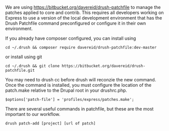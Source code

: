 We are using https://bitbucket.org/davereid/drush-patchfile to manage the patches applied to core and contrib.  This requires all developers working on Express to use a version of the local development environment that has the Drush Patchfile command preconfigured or configure it in their own environment.

If you already have composer configured, you can install using

```
cd ~/.drush && composer require davereid/drush-patchfile:dev-master
```

or install using git 

```
cd ~/.drush && git clone https://bitbucket.org/davereid/drush-patchfile.git
```

You may need to drush cc before drush will reconzie the new command. Once the command is installed, you must configure the location of the patch.make relative to the Drupal root in your drushrc.php.

```
$options['patch-file'] = 'profiles/express/patches.make';
```

There are several useful commands in patchfile, but these are the most important to our workflow.

```
drush patch-add [project] [url of patch]
```
